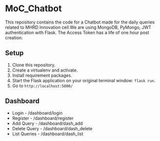# MoC_Chatbot

This repository contains the code for a Chatbot made for the daily queries related to MHRD Innovation cell.We are using MongoDB, PyMongo, JWT authentication with Flask. The Access Token has a life of one hour post creation.

## Setup

1. Clone this repository.
2. Create a virtualenv and activate.
3. Install requirement packages.
4. Start the Flask application on your original terminal window: `flask run`.
5. Go to `http://localhost:5000/`

## Dashboard

* Login - /dashboard/login
* Register - /dashboard/register
* Add Query - /dashboard/dash_add
* Delete Query - /dashboard/dash_delete
* List Queries - /dashboard/dash_list
